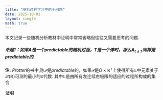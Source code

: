 ```yaml
---
title: "随机过程学习中的小问题"
date: 2025-10-01
layout: single
math: true
---
```


本文记录一些随机分析教材中证明中常常省略但往往又需要思考的问题.
##### 命题1：如果$A$是一个$predictable$的随机过程，$T$是一个停时，那么$A_{t\wedge T}$同样是$predictable$的.

**注:** $Protter$的书中,称$\mathcal{P}$是$predictable$的，如果$\mathcal{P}$是$\Omega\times \mathbb{R}^+$上使得所有$\mathbb{L}$中元素关于$\mathcal{B}(\mathbb{R})$可测的最小的$\sigma$代数. 其中$\mathbb{L}$是由所有左连续右极限的适应的过程所构成的集合

**证明**

